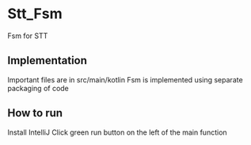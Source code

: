 # Stt_Fsm
Fsm for STT

## Implementation
Important files are in src/main/kotlin
Fsm is implemented using separate packaging of code

## How to run
Install IntelliJ
Click green run button on the left of the main function
